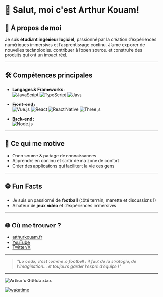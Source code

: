 # 👋 Salut, moi c'est Arthur Kouam!


## 🚀 À propos de moi

Je suis **étudiant ingénieur logiciel**, passionné par la création d’expériences numériques immersives et l’apprentissage continu. J’aime explorer de nouvelles technologies, contribuer à l’open source, et construire des produits qui ont un impact réel.

---

## 🛠️ Compétences principales

- **Langages & Frameworks :**  
  ![JavaScript](https://img.shields.io/badge/-JavaScript-F7DF1E?logo=javascript&logoColor=black) ![TypeScript](https://img.shields.io/badge/-TypeScript-3178C6?logo=typescript&logoColor=white) ![Java](https://img.shields.io/badge/-Java-007396?logo=java&logoColor=white)

- **Front-end :**  
  ![Vue.js](https://img.shields.io/badge/-Vue.js-4FC08D?logo=vue.js&logoColor=white) ![React](https://img.shields.io/badge/-React-61DAFB?logo=react&logoColor=black) ![React Native](https://img.shields.io/badge/-React%20Native-61DAFB?logo=react&logoColor=black) ![Three.js](https://img.shields.io/badge/-Three.js-000000?logo=three.js&logoColor=white)

- **Back-end :**  
  ![Node.js](https://img.shields.io/badge/-Node.js-339933?logo=node.js&logoColor=white)


---

## 🤝 Ce qui me motive

- Open source & partage de connaissances
- Apprendre en continu et sortir de ma zone de confort
- Créer des applications qui facilitent la vie des gens

---

## ⚽ Fun Facts

- Je suis un passionné de **football** (côté terrain, manette et discussions !)
- Amateur de **jeux vidéo** et d’expériences immersives

---

## 🌐 Où me trouver ?

- [arthurkouam.fr](https://arthurkouam.fr)
- [YouTube](https://www.youtube.com/channel/UCNMIuoYie6D1EUtVPRqBPXg)
- [Twitter/X](https://x.com/kouamjs)

---

> *"Le code, c’est comme le football : il faut de la stratégie, de l’imagination… et toujours garder l’esprit d’équipe !"*

---

![Arthur's GitHub stats](https://github-readme-stats.vercel.app/api?username=ArthurKouam&show_icons=true&theme=vue-dark)

[![wakatime](https://wakatime.com/badge/user/3b7d2a50-bc8e-4006-927a-21c5e63ddf9e.svg)](https://wakatime.com/@3b7d2a50-bc8e-4006-927a-21c5e63ddf9e)
